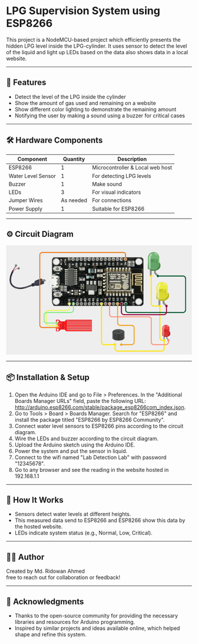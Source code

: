 # LPG Supervision System using ESP8266

This project is a NodeMCU-based project which efficiently presents the hidden LPG level inside the LPG-cylinder. It uses sensor to detect the level of the liquid and light up LEDs based on the data also shows data in a local website.

---

## 🚀 Features

- Detect the level of the LPG inside the cylinder
- Show the amount of gas used and remaining on a website
- Show different color lighting to demonstrate the remaining amount
- Notifying the user by making a sound using a buzzer for critical cases

---

## 🛠️ Hardware Components

| Component             | Quantity | Description                          |
|----------------------|----------|--------------------------------------|
| ESP8266              | 1        | Microcontroller & Local web host     |
| Water Level Sensor   | 1        | For detecting LPG levels             |
| Buzzer               | 1        | Make sound                           |
| LEDs                 | 3        | For visual indicators                |
| Jumper Wires         | As needed| For connections                      |
| Power Supply         | 1        | Suitable for ESP8266                 |

---

## ⚙️ Circuit Diagram

![Circuit Diagram](circuit_diagram.png)

---

## 📦 Installation & Setup

1. Open the Arduino IDE and go to File > Preferences. In the "Additional Boards Manager URLs" field, paste the following URL: http://arduino.esp8266.com/stable/package_esp8266com_index.json.
2. Go to Tools > Board > Boards Manager. Search for "ESP8266" and install the package titled "ESP8266 by ESP8266 Community".
3. Connect water level sensors to ESP8266 pins according to the circuit diagram.
4. Wire the LEDs and buzzer according to the circuit diagram.
5. Upload the Arduino sketch using the Arduino IDE.
6. Power the system and put the sensor in liquid.
7. Connect to the wifi named "Lab Detection Lab" with password "12345678".
8. Go to any browser and see the reading in the website hosted in 192.168.1.1

---

## 🧠 How It Works

- Sensors detect water levels at different heights.
- This measured data send to ESP8266 and ESP8266 show this data by the hosted website.
- LEDs indicate system status (e.g., Normal, Low, Critical).

---

## 🧑‍🔧 Author

Created by Md. Ridowan Ahmed <br>
free to reach out for collaboration or feedback!

---

## 🙏 Acknowledgments

- Thanks to the open-source community for providing the necessary libraries and resources for Arduino programming.
- Inspired by similar projects and ideas available online, which helped shape and refine this system.

